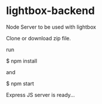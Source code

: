 # lightbox-backend
Node Server to be used with lightbox

Clone or download zip file.

run 

$ npm install

and

$ npm start

Express JS server is ready...
